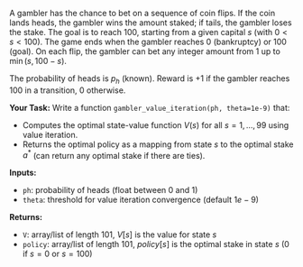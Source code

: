 A gambler has the chance to bet on a sequence of coin flips. If the coin lands heads, the gambler wins the amount staked; if tails, the gambler loses the stake. The goal is to reach 100, starting from a given capital $s$ (with $0 < s < 100$). The game ends when the gambler reaches $0$ (bankruptcy) or $100$ (goal). On each flip, the gambler can bet any integer amount from $1$ up to $\min(s, 100-s)$.

The probability of heads is $p_h$ (known). Reward is $+1$ if the gambler reaches $100$ in a transition, $0$ otherwise.

**Your Task:**
Write a function `gambler_value_iteration(ph, theta=1e-9)` that:
- Computes the optimal state-value function $V(s)$ for all $s = 1, ..., 99$ using value iteration.
- Returns the optimal policy as a mapping from state $s$ to the optimal stake $a^*$ (can return any optimal stake if there are ties).

**Inputs:**
- `ph`: probability of heads (float between 0 and 1)
- `theta`: threshold for value iteration convergence (default $1e-9$)

**Returns:**
- `V`: array/list of length 101, $V[s]$ is the value for state $s$
- `policy`: array/list of length 101, $policy[s]$ is the optimal stake in state $s$ (0 if $s=0$ or $s=100$)
